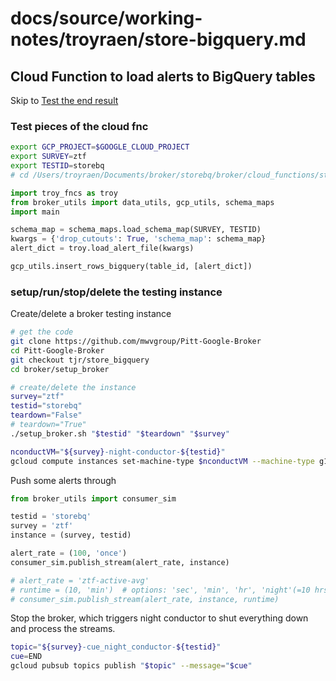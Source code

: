 # docs/source/working-notes/troyraen/store-bigquery.md

## Cloud Function to load alerts to BigQuery tables

Skip to [Test the end result](#test-the-end-result)


### Test pieces of the cloud fnc

```bash
export GCP_PROJECT=$GOOGLE_CLOUD_PROJECT
export SURVEY=ztf
export TESTID=storebq
# cd /Users/troyraen/Documents/broker/storebq/broker/cloud_functions/store_BigQuery
```

```python
import troy_fncs as troy
from broker_utils import data_utils, gcp_utils, schema_maps
import main

schema_map = schema_maps.load_schema_map(SURVEY, TESTID)
kwargs = {'drop_cutouts': True, 'schema_map': schema_map}
alert_dict = troy.load_alert_file(kwargs)

gcp_utils.insert_rows_bigquery(table_id, [alert_dict])
```

### setup/run/stop/delete the testing instance

Create/delete a broker testing instance
```bash
# get the code
git clone https://github.com/mwvgroup/Pitt-Google-Broker
cd Pitt-Google-Broker
git checkout tjr/store_bigquery
cd broker/setup_broker

# create/delete the instance
survey="ztf"
testid="storebq"
teardown="False"
# teardown="True"
./setup_broker.sh "$testid" "$teardown" "$survey"

nconductVM="${survey}-night-conductor-${testid}"
gcloud compute instances set-machine-type $nconductVM --machine-type g1-small
```


<!-- Start the broker
```bash
topic="${survey}-cue_night_conductor-${testid}"
cue=START
attr=KAFKA_TOPIC=NONE
# attr=topic_date=20210820
gcloud pubsub topics publish "$topic" --message="$cue" --attribute="$attr"
``` -->

Push some alerts through
```python
from broker_utils import consumer_sim

testid = 'storebq'
survey = 'ztf'
instance = (survey, testid)

alert_rate = (100, 'once')
consumer_sim.publish_stream(alert_rate, instance)

# alert_rate = 'ztf-active-avg'
# runtime = (10, 'min')  # options: 'sec', 'min', 'hr', 'night'(=10 hrs)
# consumer_sim.publish_stream(alert_rate, instance, runtime)
```

Stop the broker, which triggers night conductor to shut everything down and process the streams.
```bash
topic="${survey}-cue_night_conductor-${testid}"
cue=END
gcloud pubsub topics publish "$topic" --message="$cue"
```
<!--

### Test the end result

```python
import os

project_id = os.getenv('GOOGLE_CLOUD_PROJECT')
survey = 'ztf'
testid = 'storebq'
dataset = f'{survey}_alerts_{testid}'

table = 'alerts'
query = f'SELECT * FROM `{project_id}.{dataset}.{table}` LIMIT 100'
query_job = gcp_utils.query_bigquery(query)
alerts_df = query_job.to_dataframe()

table = 'DIASource'
query = f'SELECT * FROM `{project_id}.{dataset}.{table}` LIMIT 100'
dia_df = gcp_utils.query_bigquery(query)

for table in tables:
    query = (
            f'SELECT * '
            f'FROM `{project_id}.{dataset}.{table}` '
            f'WHERE objectId={objectId} '
        )
    df = gcp_utils.query_bigquery(query)
``` -->
